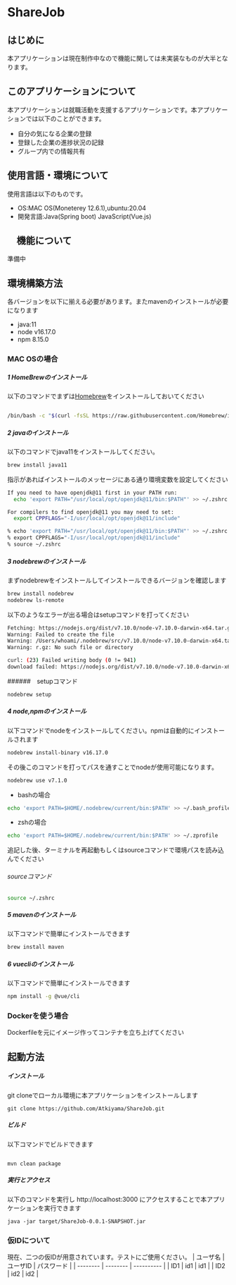 # ShareJob


## はじめに 
本アプリケーションは現在制作中なので機能に関しては未実装なものが大半となります。
## このアプリケーションについて

本アプリケーションは就職活動を支援するアプリケーションです。本アプリケーションでは以下のことができます。

- 自分の気になる企業の登録
- 登録した企業の進捗状況の記録
- グループ内での情報共有

## 使用言語・環境について

使用言語は以下のものです。

- OS:MAC OS(Moneterey 12.6.1),ubuntu:20.04
- 開発言語:Java(Spring boot) JavaScript(Vue.js)

## 　機能について

準備中
## 環境構築方法
各バージョンを以下に揃える必要があります。またmavenのインストールが必要になります
- java:11
- node v16.17.0
- npm 8.15.0

### MAC OSの場合

##### 1 HomeBrewのインストール

以下のコマンドでまずは[Homebrew](https://brew.sh/index_ja)をインストールしておいてください

``` sh : grepVer3.sh

/bin/bash -c "$(curl -fsSL https://raw.githubusercontent.com/Homebrew/install/HEAD/install.sh)"
```

##### 2 javaのインストール

以下のコマンドでjava11をインストールしてください。
``` sh : grepVer3.sh
brew install java11
```
指示があればインストールのメッセージにある通り環境変数を設定してください

``` sh : grepVer3.sh
If you need to have openjdk@11 first in your PATH run:
  echo 'export PATH="/usr/local/opt/openjdk@11/bin:$PATH"' >> ~/.zshrc

For compilers to find openjdk@11 you may need to set:
  export CPPFLAGS="-I/usr/local/opt/openjdk@11/include"

% echo 'export PATH="/usr/local/opt/openjdk@11/bin:$PATH"' >> ~/.zshrc
% export CPPFLAGS="-I/usr/local/opt/openjdk@11/include"
% source ~/.zshrc

```
##### 3 nodebrewのインストール
まずnodebrewをインストールしてインストールできるバージョンを確認します

``` sh : grepVer3.sh
brew install nodebrew
nodebrew ls-remote
```

以下のようなエラーが出る場合はsetupコマンドを打ってください
``` sh : grepVer3.sh
Fetching: https://nodejs.org/dist/v7.10.0/node-v7.10.0-darwin-x64.tar.gz
Warning: Failed to create the file 
Warning: /Users/whoami/.nodebrew/src/v7.10.0/node-v7.10.0-darwin-x64.ta
Warning: r.gz: No such file or directory

curl: (23) Failed writing body (0 != 941)
download failed: https://nodejs.org/dist/v7.10.0/node-v7.10.0-darwin-x64.tar.gz
```
######　setupコマンド
``` sh : grepVer3.sh
nodebrew setup
```
##### 4 node,npmのインストール

以下コマンドでnodeをインストールしてください。npmは自動的にインストールされます
``` sh : grepVer3.sh
nodebrew install-binary v16.17.0
```

その後このコマンドを打ってパスを通すことでnodeが使用可能になります。
``` sh : grepVer3.sh
nodebrew use v7.1.0
```

- bashの場合
``` sh : grepVer3.sh
echo 'export PATH=$HOME/.nodebrew/current/bin:$PATH' >> ~/.bash_profile
```

- zshの場合
``` sh : grepVer3.sh
echo 'export PATH=$HOME/.nodebrew/current/bin:$PATH' >> ~/.zprofile
```
追記した後、ターミナルを再起動もしくはsourceコマンドで環境パスを読み込んでください

###### sourceコマンド
``` sh : sdf.sh
source ~/.zshrc
```

##### 5 mavenのインストール

以下コマンドで簡単にインストールできます
``` sh : sdf.sh
brew install maven
```

##### 6 vuecliのインストール

以下コマンドで簡単にインストールできます
``` sh : sdf.sh
npm install -g @vue/cli
```

### Dockerを使う場合

Dockerfileを元にイメージ作ってコンテナを立ち上げてください

## 起動方法

##### インストール
git cloneでローカル環境に本アプリケーションをインストールします

``` sh: dfs.sh
git clone https://github.com/Atkiyama/ShareJob.git
```

##### ビルド
以下コマンドでビルドできます

``` sh: dfs.sh

mvn clean package
```

##### 実行とアクセス

以下のコマンドを実行し http://localhost:3000 にアクセスすることで本アプリケーションを実行できます
``` sh: dfs.sh
java -jar target/ShareJob-0.0.1-SNAPSHOT.jar
```

### 仮IDについて
現在、二つの仮IDが用意されています。テストにご使用ください。
| ユーザ名 | ユーザID | パスワード | 
| -------- | -------- | ---------- | 
| ID1      | id1      | id1        | 
| ID2      | id2      | id2        | 